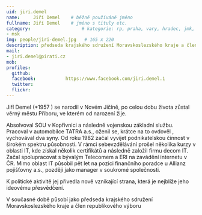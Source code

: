 ```yaml
---
uid: jiri.demel
name:     Jiří Demel  	# běžně používáné jméno
fullname: Jiří Demel  	# jméno s tituly etc.
category:                 	# kategorie: rp, praha, vary, hradec, jmk, senat
- msk
img: people/jiri-demel.jpg   # 165 x 220
description: předseda krajského sdružení Moravskoslezského kraje a člen republikového výboru          	# kratký popis, max 160 znaků
mail:
- jiri.demel@pirati.cz
mob:			  
profiles:
  github:                 
  facebook: 		  https://www.facebook.com/jiri.demel.1
  twitter: 		  
  flickr:     		  
---
```


Jiří Demel (*1957 ) se narodil v Novém Jičíně, po celou dobu života zůstal věrný městu Příboru, ve kterém od narození žije.

Absolvoval SOU v Kopřivnici a následně vojenskou základní službu. Pracoval v automobilce TATRA a.s., oženil se, krátce na to ovdověl , vychovával dva syny. Od roku 1982 začal vyvíjet podnikatelskou činnost v širokém spektru působnosti. V rámci sebevzdělávání prošel několika kurzy v oblasti IT, kde získal několik certifikátů a následně založil firmu decom IT. Začal spolupracovat s bývalým Telecomem a ERI na zavádění internetu v ČR. Mimo oblast IT působil pět let na pozici finančního poradce u Allianz pojišťovny a.s., později jako manager v soukromé společnosti.

K politické aktivitě jej přivedla nově vznikající strana, která je nejblíže jeho ideovému přesvědčení.

V současné době působí jako předseda krajského sdružení Moravskoslezského kraje a člen republikového výboru


